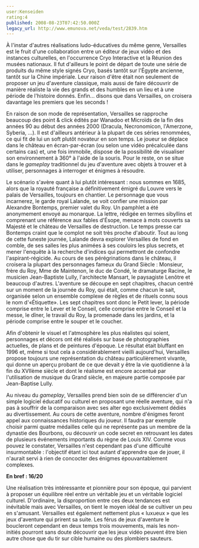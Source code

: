 ```yaml
---
user:Kenseiden
rating:4
published: 2008-08-23T07:42:50.000Z
legacy_url: http://www.emunova.net/veda/test/2839.htm
---
```

À l'instar d'autres réalisations ludo-éducatives du même genre, Versailles est le fruit d'une collaboration entre un éditeur de jeux vidéo et des instances culturelles, en l'occurrence Cryo Interactive et la Réunion des musées nationaux. Il fut d'ailleurs le point de départ de toute une série de produits du même style signés Cryo, basés tantôt sur l'Égypte ancienne, tantôt sur la Chine impériale. Leur raison d'être était non seulement de proposer un jeu d'aventure classique, mais aussi de faire découvrir de manière réaliste la vie des grands et des humbles en un lieu et à une période de l'histoire donnés. Enfin... disons que dans Versailles, on croisera davantage les premiers que les seconds !  

  

En raison de son mode de représentation, Versailles se rapproche beaucoup des point & click édités par Wanadoo et Microïds de la fin des années 90 au début des années 2000 (Dracula, Necronomicon, l'Amerzone, Syberia, ...). Il est d'ailleurs antérieur à la plupart de ces séries renommées, ce qui fit de lui un soft plutôt novateur en son temps. Le joueur se déplace dans le château en écran-par-écran (ou selon une vidéo précalculée dans certains cas) et, une fois immobile, dispose de la possibilité de visualiser son environnement à 360° à l'aide de la souris. Pour le reste, on se situe dans le _gameplay_ traditionnel du jeu d'aventure avec objets à trouver et à utiliser, personnages à interroger et énigmes à résoudre.  

  

Le scénario s'avère quant à lui plutôt intéressant : nous sommes en 1685, alors que la royauté française a définitivement émigré du Louvre vers le palais de Versailles, toujours en chantier. Le personnage que vous incarnerez, le garde royal Lalande, se voit confier une mission par Alexandre Bontemps, premier valet du Roy. Un pamphlet a été anonymement envoyé au monarque. La lettre, rédigée en termes sibyllins et comprenant une référence aux fables d'Ésope, menace à mots couverts sa Majesté et le château de Versailles de destruction. Le temps presse car Bontemps craint que le complot ne soit très proche d'aboutir. Tout au long de cette funeste journée, Lalande devra explorer Versailles de fond en comble, de ses salles les plus animées à ses couloirs les plus secrets, et mener l'enquête à la recherche d'indices qui permettront de confondre l'aspirant-régicide. Au cours de ses pérégrinations dans le château, il croisera la plupart des personnages fameux du Grand Siècle : Monsieur, frère du Roy, Mme de Maintenon, le duc de Condé, le dramaturge Racine, le musicien Jean-Baptiste Lully, l'architecte Mansart, le paysagiste Lenôtre et beaucoup d'autres. L'aventure se découpe en sept chapitres, chacun centré sur un moment de la journée du Roy, qui était, comme chacun le sait, organisée selon un ensemble complexe de règles et de rituels connu sous le nom d'«Étiquette». Les sept chapitres sont donc le Petit lever, la période comprise entre le Lever et le Conseil, celle comprise entre le Conseil et la messe, le dîner, le travail du Roy, la promenade dans les jardins, et la période comprise entre le souper et le coucher.  

  

Afin d'obtenir le visuel et l'atmosphère les plus réalistes qui soient, personnages et décors ont été réalisés sur base de photographies actuelles, de plans et de peintures d'époque. Le résultat était bluffant en 1996 et, même si tout cela a considérablement vieilli aujourd'hui, Versailles propose toujours une représentation du château particulièrement vivante, qui donne un aperçu probant de ce que devait y être la vie quotidienne à la fin du XVIIème siècle et dont le réalisme est encore accentué par l'utilisation de musique du Grand siècle, en majeure partie composée par Jean-Baptise Lully.  

  

Au niveau du _gameplay_, Versailles prend bien soin de se différencier d'un simple logiciel éducatif ou culturel en proposant une réelle aventure, qui n'a pas à souffrir de la comparaison avec ses alter ego exclusivement dédiés au divertissement. Au cours de cette aventure, nombre d'énigmes feront appel aux connaissances historiques du joueur. Il faudra par exemple choisir parmi quatre médailles celle qui ne représente pas un membre de la dynastie des Bourbons, ou découvrir un code secret en retrouvant les dates de plusieurs événements importants du règne de Louis XIV. Comme vous pouvez le constater, Versailles n'est cependant pas d'une difficulté insurmontable : l'objectif étant ici tout autant d'apprendre que de jouer, il n'aurait servi à rien de concocter des énigmes épouvantablement complexes.  

  

**En bref : 16/20**   

Une réalisation très intéressante et pionnière pour son époque, qui parvient à proposer un équilibre réel entre un véritable jeu et un véritable logiciel culturel. D'ordinaire, la disproportion entre ces deux tendances est inévitable mais avec Versailles, on tient le moyen idéal de se cultiver un peu en s'amusant. Versailles est également nettement plus « luxueux » que les jeux d'aventure qui prirent sa suite. Les férus de jeux d'aventure le boucleront cependant en deux temps trois mouvements, mais les non-initiés pourront sans doute découvrir que les jeux vidéo peuvent être bien autre chose que du tir sur cible humaine ou des plombiers sauteurs.